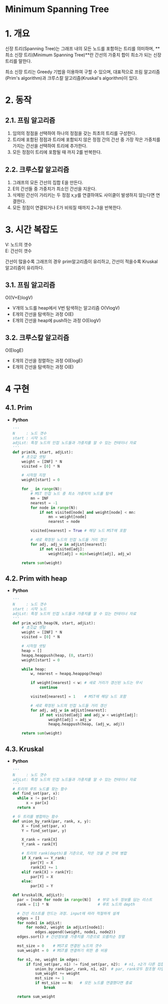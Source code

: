 # Minimum Spanning Tree

# 1. 개요

신장 트리(Spanning Tree)는 그래프 내의 모든 노드를 포함하는 트리를 의미하며, **최소 신장 트리(Minimum Spanning Tree)**란 간선의 가중치 합이 최소가 되는 신장 트리를 말한다.

최소 신장 트리는 Greedy 기법을 이용하여 구할 수 있으며, 대표적으로 프림 알고리즘(Prim's algorithm)과 크루스칼 알고리즘(Kruskal's algorithm)이 있다.

# 2. 동작

## 2.1. 프림 알고리즘

1. 임의의 정점을 선택하여 하나의 정점을 갖는 최초의 트리를 구성한다.
2. 트리에 포함된 정점과 트리에 포함되지 않은 정점 간의 간선 중 가장 작은 가중치를 가지는 간선을 선택하여 트리에 추가한다.
3. 모든 정점이 트리에 포함될 때 까지 2를 반복한다.

## 2.2. 크루스칼 알고리즘

1. 그래프의 모든 간선의 집합 E을 만든다.
2. E의 간선들 중 가중치가 최소인 간선을 지운다.
3. 삭제된 간선이 가리키는 두 정점 x,y를 연결하여도 사이클이 발생하지 않는다면 연결한다.
4. 모든 정점이 연결되거나 E가 비워질 때까지 2~3을 반복한다.

# 3. 시간 복잡도

V: 노드의 갯수  
E: 간선이 갯수

간선이 많을수록 그래프의 경우 prim알고리즘이 유리하고, 간선이 적을수록 Kruskal 알고리즘이 유리하다.

## 3.1. 프림 알고리즘

O((V+E)logV)

- V개의 노드를 heap에서 V번 탐색하는 알고리즘 O(VlogV)
- E개의 간선을 탐색하는 과정 O(E)
- E개의 간선을 heap에 push하는 과정 O(ElogV)

## 3.2. 크루스칼 알고리즘

O(ElogE)

- E개의 간선을 정렬하는 과정 O(ElogE)
- E개의 간선을 탐색하는 과정 O(E)

# 4 구현

## 4.1. Prim

- **Python**

  ```python
  '''
  N     : 노드 갯수
  start : 시작 노드
  adjLst: 특정 노드의 인접 노드들과 가중치를 알 수 있는 컨테이너 자료
  '''
  def prim(N, start, adjLst):
      # 초깃값 셋팅
      weight = [INF] * N
      visited = [0] * N

      # 시작점 지정
      weight[start] = 0

      for _ in range(N):
          # MST 인접 노드 중 최소 가중치의 노드를 탐색
          mn = INF
          nearest = -1
          for node in range(N):
              if not visited[node] and weight[node] < mn:
                  mn = weight[node]
                  nearest = node

          visited[nearest] = True # 해당 노드 MST에 포함

          # 새로 확정된 노드의 인접 노드들 거리 갱신
          for adj, adj_w in adjLst[nearest]:
              if not visited[adj]:
                  weight[adj] = min(weight[adj], adj_w)

      return sum(weight)
  ```

## 4.2. Prim with heap

- **Python**

  ```python
  '''
  N     : 노드 갯수
  start : 시작 노드
  adjLst: 특정 노드의 인접 노드들과 가중치를 알 수 있는 컨테이너 자료
  '''
  def prim_with_heap(N, start, adjLst):
      # 초깃값 셋팅
      weight = [INF] * N
      visited = [0] * N

      # 시작점 셋팅
      heap = []
      heapq.heappush(heap, (0, start))
      weight[start] = 0

      while heap:
          w, nearest = heapq.heappop(heap)

          if weight[nearest] < w: # 새로 거리가 갱신된 노드는 무시
              continue

          visited[nearest] = 1    # MST에 해당 노드 포함

          # 새로 확정된 노드의 인접 노드들 거리 갱신
          for adj, adj_w in adjLst[nearest]:
              if not visited[adj] and adj_w < weight[adj]:
                  weight[adj] = adj_w
                  heapq.heappush(heap, (adj_w, adj))

      return sum(weight)
  ```

## 4.3. Kruskal

- **Python**

  ```python
  '''
  N     : 노드 갯수
  adjLst: 특정 노드의 인접 노드들과 가중치를 알 수 있는 컨테이너 자료
  '''
  # 트리의 루트 노드를 찾는 함수
  def find_set(par, x):
    while x != par[x]:
        x = par[x]
    return x

  # 두 트리를 병합하는 함수
  def union_by_rank(par, rank, x, y):
      X = find_set(par, x)
      Y = find_set(par, y)

      X_rank = rank[X]
      Y_rank = rank[Y]

      # 트리의 rank(depth)를 기준으로, 작은 것을 큰 것에 병합
      if X_rank == Y_rank:
          par[Y] = X
          rank[X] += 1
      elif rank[X] > rank[Y]:
          par[Y] = X
      else:
          par[X] = Y

  def kruskal(N, adjLst):
    par = [node for node in range(N)]   # 부모 노두 정보를 담는 리스트
    rank = [1] * N                      # 루트 노드의 depth

    # 간선 리스트를 만드는 과정. input에 따라 적절하게 설계
    edges = []
    for node1 in adjLst:
        for node2, weight in adjLst[node1]:
            edges.append((weight, node1, node2))
    edges.sort() # 간선정보를 가중치를 기준으로 오름차순 정렬

    mst_size = 0    # MST로 연결된 노드의 갯수
    sum_weight = 0  # MST를 연결하기 위한 총 비용

    for n1, ne, weight in edges:
        if find_set(par, n1) != find_set(par, n2):  # n1, n2가 다른 집합에 속해있을 경우
            union_by_rank(par, rank, n1, n2)  # par, rank모두 참조형 타입으로 넘겨줌
            sum_weight += weight
            mst_size += 1
            if mst_size == N:   # 모든 노드를 연결했다면 종료
                break

    return sum_weight
  ```
